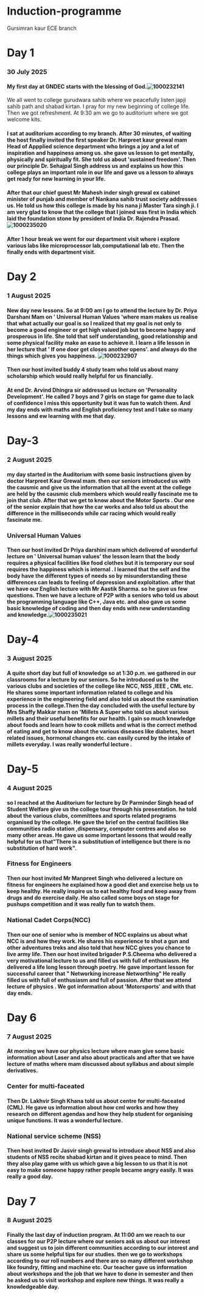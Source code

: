 # Induction-programme
Gursimran kaur ECE branch
# Day 1
### 30 July 2025
#### My first day at GNDEC starts with the blessing of God.![1000232141](https://github.com/user-attachments/assets/95a64c12-e6e0-44ae-8d46-c6ed14d31565)
 We all went to college gurudwara sahib where we peacefully listen japji sahib path and shabad kirtan. I pray for my new beginning of college life. Then we got refreshment. At 9:30 am we go to auditorium where we got welcome kits. 
#### I sat at auditorium according to my branch. After 30 minutes, of waiting the host finally invited the first speaker Dr. Harpreet kaur grewal mam Head of Appplied science department who brings a joy and a lot of inspiration and happiness among us. she gave us lesson to get mentally, physically and spiritually fit. She told us about 'sustained freedom'. Then our principle Dr. Sehajpal Singh address us and explains us how this college plays an important role in our life and gave us a lesson to always get ready for new learning in your life. 
#### After that our chief guest Mr Mahesh inder singh grewal ex cabinet minister of punjab and member of Nankana sahib trust society addresses us. He told us how this college is made by his nana ji Master Tara singh ji. I am very glad to know that the college that I joined was first in India which laid the foundation stone by president of India Dr. Rajendra Prasad. ![1000235020](https://github.com/user-attachments/assets/c8fafe9b-61f3-4aaa-9c8b-7deb4029935f)

#### After 1 hour break we went for our department visit where i explore various labs like microprocessor lab,computational lab etc. Then the finally ends with department visit. 
# Day 2
### 1 August 2025
#### New day new lessons. So at 9:00 am I go to attend the lecture by Dr. Priya Darshani Mam on ' Universal Human Values 'where mam makes us realise that what actually our goal is so I realized that my goal is not only to become a good engineer or get high valued job but to become happy and prosperous in life. She told that self understanding, good relationship and some physical facility make an ease to achieve it. I learn a life lesson in her lecture that '  If one door get closes another opens'. and always do the things which gives you happiness. ![1000232907](https://github.com/user-attachments/assets/f21c7967-21e4-49f1-9eeb-a35fc22159a6)

#### Then our host invited buddy 4 study team who told us about many scholarship which would really helpful for us financially. 
#### At end Dr. Arvind Dhingra sir addressed us lecture on 'Personality Development'. He called 7 boys and 7 girls on stage for game due to lack of confidence I miss this opportunity but it was fun to watch them. And my day ends with maths and English proficiency test and I take so many lessons and ew learning with me that day. 
# Day-3
### 2 August 2025
####  my day started in the Auditorium with some basic instructions given by doctor Harpreet Kaur Grewal mam. then our seniors introduced us with the causmic and give us the information that all the event at the college are held by the causmic club members which would really fascinate me to join that club. After that we get to know about the Motor Sports . Our one of the senior explain that how the car works and also told us about the difference in the milliseconds while car racing which would really fascinate me. 
### Universal Human Values
#### Then our host invited Dr Priya darshini mam which delivered of wonderful lecture on ' Universal human values' the lesson learn that the body requires a physical facilities like food clothes but it is temporary our soul requires the happiness which is internal . I learned that the self and the body have the different types of needs so by misunderstanding these differences can leads to feeling of depression and exploitation. after that we have our English lecture with Mr Aastik Sharma. so he gave us few questions. Then we have a lecture of P2P with a seniors who told us about the programming language like C++, Java etc. and also gave us some basic knowledge of coding and then day ends with new understanding and knowledge.![1000235021](https://github.com/user-attachments/assets/ef304ff1-0f94-4ead-ba9f-412d100c7f72)

# Day-4
### 3 August 2025
#### A quite short day but full of knowledge so at 1:30 p.m. we gathered  in our classrooms for a lecture by our seniors. So he introduced us to the various clubs and societies of the college like NCC, NSS ,IEEE , CML etc. He shares some important information related to college and his experience in the engineering field and also told us about the examination process in the college.Then the day concluded with the useful lecture by Mrs Shaffy Makkar mam on 'Millets A Super who told us about various millets and their useful benefits for our health. I gain so much knowledge about foods and learn how to cook millets and what is the correct method of eating and get to know about the various diseases like diabetes, heart related issues, hormonal changes etc. can easily cured by the intake of millets everyday. I was really wonderful lecture .
# Day-5
### 4 August 2025
#### so I reached at the Auditorium for lecture by Dr Parminder Singh head of Student Welfare give us the college tour through his presentation. he told about the various clubs, committees and sports related programs organised by the college. He gave the brief on the central facilities like communities radio station ,dispensary, computer centres and also so many other areas. He gave us some important lessons that would really helpful for us that"There is a substitution of intelligence but there is no substitution of hard work".
### Fitness for Engineers
#### Then our host invited Mr Manpreet Singh who delivered a lecture on fitness for engineers he explained how a good diet and exercise help us to keep healthy. He really inspire us to eat healthy food and keep away from drugs and do exercise daily. He also called some boys on stage for pushups competition and it was really fun to watch them. 
### National Cadet Corps(NCC) 
#### Then our one of senior who is member of NCC explains us about what NCC is and how they work. He shares his experience to shot a gun and other adventures treks and also told that how NCC gives you chance to live army life. Then our host invited brigader P.S.Cheema who delivered a very motivational lecture to us and filled us with full of enthusiasm. He delivered a life long lesson through poetry. He gave important lesson for successful career that " Networking increase Networthing" He really filled us with full of enthusiasm and full of passion. After that we attend lecture of physics . We got information about 'Motorsports' and with that day ends. 
# Day 6
### 7 August 2025
#### At morning we have our physics lecture where mam give some basic information about Laser and also about practicals and after that we have lecture of maths where mam discussed about syllabus and about simple derivatives. 
### Center for multi-faceated
#### Then Dr. Lakhvir Singh Khana told us about centre for multi-faceated (CML). He gave us information about how cml works and how they research on different agendas and how they help student for organising unique functions. It was a wonderful lecture. 
### National service scheme (NSS) 
#### Then host invited Dr Jasvir singh grewal to introduce about NSS and also students of NSS recite shabad kirtan and it gives peace to mind. Then they also play game with us which gave a big lesson to us that it is not easy to make someone happy rather people became angry easily. It was really a good day. 
# Day 7
### 8 August 2025
#### Finally the last day of induction program. At 11:00 am we reach to our classes for our P2P lecture where our seniors ask us about our interest and suggest us to join different communities according to our interest and share us some helpful tips for our studies. then we go to workshops according to our roll numbers and there are so many different workshop like foundry, fitting and machine etc. Our teacher gave us information about workshops and the job that we have to done in semester and then he asked us to visit workshop and explore new things. It was really a knowledgeable day. 
